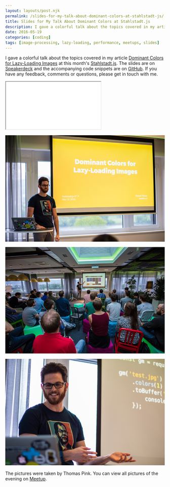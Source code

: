 ```yaml
---
layout: layouts/post.njk
permalink: /slides-for-my-talk-about-dominant-colors-at-stahlstadt-js/
title: Slides for My Talk About Dominant Colors at Stahlstadt.js
description: I gave a colorful talk about the topics covered in my article Dominant Colors for Lazy-Loading Images at this month’s Stahlstadt.js. The slides are on Speakerdeck and the accompanying code snippets are on GitHub. If you have any feedback, comments or questions, please get in touch with me.
date: 2016-05-19
categories: [coding]
tags: [image-processing, lazy-loading, performance, meetups, slides]
---
```


I gave a colorful talk about the topics covered in my article [Dominant Colors for Lazy-Loading Images](https://manu.ninja/dominant-colors-for-lazy-loading-images) at this month's [Stahlstadt.js](http://www.meetup.com/de-DE/stahlstadt-js/). The slides are on [Speakerdeck](https://speakerdeck.com/lorti/dominant-colors-for-lazy-loading-images) and the accompanying code snippets are on [GitHub](https://github.com/Lorti/dominant-colors-snippets). If you have any feedback, comments or questions, please get in touch with me.

<div class="FlexEmbed">
    <div class="FlexEmbed-ratio FlexEmbed-ratio--16by9">
        <iframe class="FlexEmbed-content" src="//speakerdeck.com/player/fd2ee88b250b4685a2d4cee43ba7cf86"></iframe>
    </div>
</div>

![](/images/stahlstadt-talk-1.jpg)

![](/images/stahlstadt-talk-2.jpg)

![](/images/stahlstadt-talk-3.jpg)

The pictures were taken by Thomas Pink. You can view all pictures of the evening on [Meetup](http://www.meetup.com/de-DE/stahlstadt-js/photos/all_photos/?photoAlbumId=26988758).
